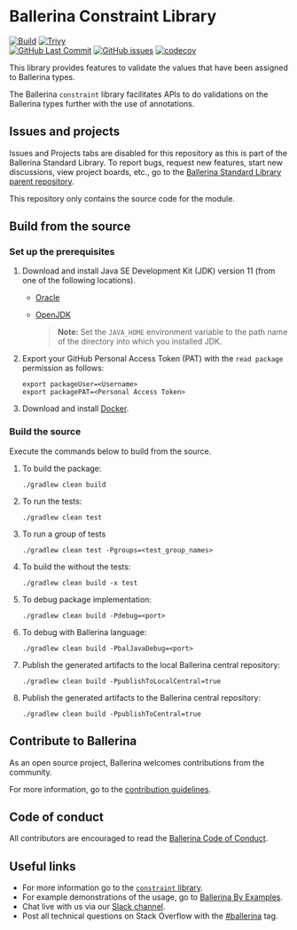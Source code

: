Ballerina Constraint Library
===================

  [![Build](https://github.com/ballerina-platform/module-ballerina-constraint/actions/workflows/build-timestamped-master.yml/badge.svg)](https://github.com/ballerina-platform/module-ballerina-constraint/actions/workflows/build-timestamped-master.yml)
  [![Trivy](https://github.com/ballerina-platform/module-ballerina-constraint/actions/workflows/trivy-scan.yml/badge.svg)](https://github.com/ballerina-platform/module-ballerina-constraint/actions/workflows/trivy-scan.yml)  
  [![GitHub Last Commit](https://img.shields.io/github/last-commit/ballerina-platform/module-ballerina-constraint.svg?label=Last%20Commit)](https://github.com/ballerina-platform/module-ballerina-constraint/commits/master)
  [![GitHub issues](https://img.shields.io/github/issues/ballerina-platform/ballerina-standard-library/module/constraint.svg?label=Open%20Issues)](https://github.com/ballerina-platform/ballerina-standard-library/labels/module%2Fconstraint)
  [![codecov](https://codecov.io/gh/ballerina-platform/module-ballerina-constraint/branch/master/graph/badge.svg)](https://codecov.io/gh/ballerina-platform/module-ballerina-constraint) 

This library provides features to validate the values that have been assigned to Ballerina types.

The Ballerina `constraint` library facilitates APIs to do validations on the Ballerina types further with the use of annotations.

## Issues and projects

Issues and Projects tabs are disabled for this repository as this is part of the Ballerina Standard Library. To report bugs, request new features, start new discussions, view project boards, etc., go to the [Ballerina Standard Library parent repository](https://github.com/ballerina-platform/ballerina-standard-library).

This repository only contains the source code for the module.

## Build from the source

### Set up the prerequisites

1. Download and install Java SE Development Kit (JDK) version 11 (from one of the following locations).

   * [Oracle](https://www.oracle.com/java/technologies/javase-jdk11-downloads.html)
   
   * [OpenJDK](https://adoptopenjdk.net)
   
        > **Note:** Set the `JAVA_HOME` environment variable to the path name of the directory into which you installed JDK.

2. Export your GitHub Personal Access Token (PAT) with the `read package` permission as follows:

    ```
    export packageUser=<Username>
    export packagePAT=<Personal Access Token>
    ```

3. Download and install [Docker](https://www.docker.com/).

### Build the source

Execute the commands below to build from the source.

1. To build the package:
    ```    
    ./gradlew clean build
    ```
2. To run the tests:
    ```
    ./gradlew clean test
    ```

3. To run a group of tests
    ```
    ./gradlew clean test -Pgroups=<test_group_names>
    ```

4. To build the without the tests:
    ```
    ./gradlew clean build -x test
    ```

5. To debug package implementation:
    ```
    ./gradlew clean build -Pdebug=<port>
    ```

6. To debug with Ballerina language:
    ```
    ./gradlew clean build -PbalJavaDebug=<port>
    ```

7. Publish the generated artifacts to the local Ballerina central repository:
    ```
    ./gradlew clean build -PpublishToLocalCentral=true
    ```

8. Publish the generated artifacts to the Ballerina central repository:
    ```
    ./gradlew clean build -PpublishToCentral=true
    ```

## Contribute to Ballerina

As an open source project, Ballerina welcomes contributions from the community.

For more information, go to the [contribution guidelines](https://github.com/ballerina-platform/ballerina-lang/blob/master/CONTRIBUTING.md).

## Code of conduct

All contributors are encouraged to read the [Ballerina Code of Conduct](https://ballerina.io/code-of-conduct).

## Useful links

* For more information go to the [`constraint` library](https://lib.ballerina.io/ballerina/constraint/latest).
* For example demonstrations of the usage, go to [Ballerina By Examples](https://ballerina.io/learn/by-example/).
* Chat live with us via our [Slack channel](https://ballerina.io/community/slack/).
* Post all technical questions on Stack Overflow with the [#ballerina](https://stackoverflow.com/questions/tagged/ballerina) tag.

